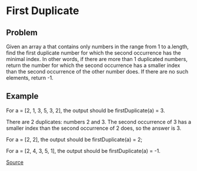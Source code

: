 # First Duplicate

## Problem
Given an array a that contains only numbers in the range from 1 to a.length, find the first duplicate number for which 
the second occurrence has the minimal index. 
In other words, if there are more than 1 duplicated numbers, return the number for which the second occurrence has a 
smaller index than the second occurrence of the other number does. If there are no such elements, return -1.

## Example
For a = [2, 1, 3, 5, 3, 2], the output should be firstDuplicate(a) = 3.

There are 2 duplicates: numbers 2 and 3. 
The second occurrence of 3 has a smaller index than the second occurrence of 2 does, so the answer is 3.

For a = [2, 2], the output should be firstDuplicate(a) = 2;

For a = [2, 4, 3, 5, 1], the output should be firstDuplicate(a) = -1.



[Source](https://app.codesignal.com/interview-practice/task/pMvymcahZ8dY4g75q)
